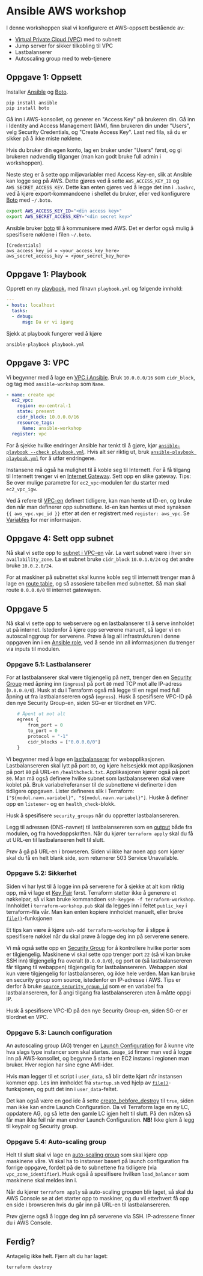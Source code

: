# Ansible AWS workshop

I denne workshoppen skal vi konfigurere et AWS-oppsett bestående
av:

- [Virtual Private Cloud (VPC)](https://aws.amazon.com/vpc/) med to subnett
- Jump server for sikker tilkobling til VPC
- Lastbalanserer
- Autoscaling group med to web-tjenere

## Oppgave 1: Oppsett

Installer [Ansible](http://ansible.com/) og [Boto](http://boto.cloudhackers.com/en/latest/boto_config_tut.html).

    pip install ansible
    pip install boto

Gå inn i AWS-konsollet, og generer en "Access Key" på brukeren din. Gå inn i
Identity and Access Management (IAM), finn brukeren din under "Users", velg
Security Credentials, og "Create Access Key". Last ned fila, så du er sikker på
å ikke miste nøklene.

Hvis du bruker din egen konto, lag en bruker under "Users" først, og gi
brukeren nødvendig tilganger (man kan godt bruke full admin i workshoppen).

Neste steg er å sette opp miljøvariabler med Access Key-en, slik at Ansible
kan logge seg på AWS.  Dette gjøres ved å sette `AWS_ACCESS_KEY_ID` og
`AWS_SECRET_ACCESS_KEY`. Dette kan enten gjøres ved å legge det inn i
`.bashrc`, ved å kjøre export-kommandoene i shellet du bruker, eller ved konfigurere
[Boto](http://boto.cloudhackers.com/en/latest/boto_config_tut.html) med `~/.boto`.

```bash
export AWS_ACCESS_KEY_ID="<din access key>"
export AWS_SECRET_ACCESS_KEY="<din secret key>"
```

Ansible bruker [boto](http://boto.cloudhackers.com/en/latest/boto_config_tut.html) til
å kommunisere med AWS. Det er derfor også mulig å spesifisere nøklene i filen `~/.boto`.

    [Credentials]
    aws_access_key_id = <your_access_key_here>
    aws_secret_access_key = <your_secret_key_here>

## Oppgave 1: Playbook

Opprett en ny [playbook.](http://docs.ansible.com/ansible/playbooks_intro.html) med filnavn `playbook.yml` og følgende innhold:

```yaml
---
- hosts: localhost
  tasks:
  - debug:
      msg: Da er vi igang
```

Sjekk at playbook fungerer ved å kjøre

```Shell
ansible-playbook playbook.yml
```

## Oppgave 3: VPC

Vi begynner med å lage en [VPC i Ansible](http://docs.ansible.com/ansible/ec2_vpc_module.html).
Bruk `10.0.0.0/16` som `cidr_block`, og tag med `ansible-workshop` som `Name`.

```yaml
- name: create vpc
  ec2_vpc:
    region: eu-central-1
    state: present
    cidr_block: 10.0.0.0/16
    resource_tags:
      Name: ansible-workshop
  register: vpc
```

For å sjekke hvilke endringer Ansible har tenkt til å gjøre, kjør [`ansible-playbook
--check playbook.yml`](http://docs.ansible.com/ansible/playbooks_checkmode.html). Hvis alt ser riktig
ut, bruk [`ansible-playbook playbook.yml`](http://docs.ansible.com/ansible/playbooks.html)
for å utfør endringene.

Instansene må også ha mulighet til å koble seg til Internett. For å få tilgang
til Internett trenger vi en [Internet
Gateway](http://docs.ansible.com/ansible/ec2_vpc_igw_module.html).
Sett opp en slike gateway. Tips: Se over mulige parametre for `ec2_vpc`-modulen før
du starter med `ec2_vpc_igw`.

Ved å refere til
[VPC-en](http://docs.ansible.com/ansible/ec2_vpc_subnet_module.html) definert
tidligere, kan man hente ut ID-en, og bruke den når man definerer opp
subnettene. Id-en kan hentes ut med synaksen `{{ aws_vpc.vpc_id }}` etter at den
er registrert med `register: aws_vpc`. Se [Variables](http://docs.ansible.com/ansible/playbooks_variables.html#registered-variables)
for mer informasjon.

## Oppgave 4: Sett opp subnet

Nå skal vi sette opp to [subnet i
VPC-en](http://docs.ansible.com/ansible/ec2_vpc_subnet_module.htm) vår.
La vært subnet være i hver sin `availability_zone`. La et
subnet bruke `cidr_block` `10.0.1.0/24` og det andre bruke `10.0.2.0/24`.

For at maskiner på subnettet skal kunne koble seg til internett trenger man å
lage en [route
table](http://docs.ansible.com/ansible/ec2_vpc_route_table_module.html), og så
assosiere tabellen med subnettet.
Så man skal route `0.0.0.0/0` til internet gatewayen.

## Oppgave 5

Nå skal vi sette opp to webservere og en lastbalanserer til å serve innholdet
ut på internet. Istedenfor å kjøre opp serverene manuelt, så lager vi en
autoscalinggroup for serverene. Prøve å lag all infrastrukturen i denne
oppgaven inn i en [Ansible role](http://docs.ansible.com/ansible/playbooks_roles.html), ved å sende inn all
informasjonen du trenger via inputs til modulen.

### Oppgave 5.1: Lastbalanserer

For at lastbalanserer skal være tilgjengelig på nett, trenger den en [Security
Group](https://www.terraform.io/docs/providers/aws/r/security_group.html) med
åpning inn (`ingress`) på port `80` med TCP mot alle IP-adress (`0.0.0.0/0`).
Husk at du i Terraform også må legge til en regel med full åpning ut fra
lastbalansereren også (`egress`). Husk å spesifisere VPC-ID på den nye Security
Group-en, siden SG-er er tilordnet en VPC.

```terraform
    # Åpent ut mot alt
    egress {
        from_port = 0
        to_port = 0
        protocol = "-1"
        cidr_blocks = ["0.0.0.0/0"]
    }
```

Vi begynner med å lage en
[lastbalanserer](https://www.terraform.io/docs/providers/aws/r/elb.html) for
webapplikasjonen. Lastbalansereren skal lytt på port `80`, og kjøre helsesjekk
mot applikasjonen på port `80` på URL-en `/healthcheck.txt`. Applikasjonen
kjører også på port `80`. Man må også definere hvilke subnet som
lastbalansereren skal være koblet på. Bruk variabelreferanser til de subnettene
vi definerte i den tidligere oppgaven.  Lister defineres slik i Terraform:
`["${modul.navn.variabel}", "${modul.navn.variabel}"]`. Huske å definer opp en
`listener`- og en `health_check`-blokk.

Husk å spesifisere `security_groups` når du oppretter lastbalansereren.

Legg til adressen (DNS-navnet) til lastbalansereren som en
[output](https://www.terraform.io/docs/configuration/outputs.html) både fra
modulen, og fra hovedoppskriften. Når du kjører `terraform apply` skal du få ut URL-en til lastbalanseren helt til slutt.

Prøv å gå på URL-en i browseren. Siden vi ikke har noen app som kjører skal du
få en helt blank side, som returnerer 503 Service Unavailable.

### Oppgave 5.2: Sikkerhet

Siden vi har lyst til å logge inn på serverene for å sjekke at alt kom riktig
opp, må vi lage et [Key
Pair](https://www.terraform.io/docs/providers/aws/r/key_pair.html) først.
Terraform støtter ikke å generere et nøkkelpar, så vi kan bruke kommandoen
`ssh-keygen -f terraform-workshop`. Innholdet i `terraform-workshop.pub` skal da
legges inn i feltet `public_key` i terraform-fila vår. Man kan enten kopiere
innholdet manuelt, eller bruke
[`file()`](https://www.terraform.io/docs/configuration/interpolation.html#element_list_index_)-funksjonen

Et tips kan være å kjøre `ssh-add terraform-workshop` for å slippe å
spesifisere nøkkel når du skal prøve å logge deg inn på serverene senere.

Vi må også sette opp en [Security
Group](https://www.terraform.io/docs/providers/aws/r/security_group.html) for å
kontrollere hvilke porter som er tilgjengelig. Maskinene vi skal sette opp
trenger port `22` (så vi kan bruke SSH inn) tilgjengelig fra overalt
(`0.0.0.0/0`), og port `80` (så lastbalansereren får tilgang til webappen)
tilgjengelig for lastbalansereren. Webappen skal kun være tilgjengelig for
lastbalanseren, og ikke hele verden.  Man kan bruke en security group som
source, istedenfor en IP-adresse i AWS. Tips er derfor å bruke
[`source_security_group_id`](https://www.terraform.io/docs/providers/aws/r/elb.html#source_security_group_id)
som er en variabel fra lastbalansereren, for å angi tilgang fra
lastbalansereren uten å måtte oppgi IP.

Husk å spesifisere VPC-ID på den nye Security Group-en, siden SG-er er
tilordnet en VPC.


### Oppgave 5.3: Launch configuration

An autoscaling group (AG) trenger en [Launch
Configuration](https://www.terraform.io/docs/providers/aws/r/launch_configuration.html)
for å kunne vite hva slags type instancer som skal startes. `image_id` finner
man ved å logge inn på AWS-konsollet, og begynne å starte en EC2 instans i
regionen man bruker. Hver region har sine egne AMI-ider.

Hvis man legger til et script i `user_data`, så blir dette kjørt når instansen
kommer opp. Les inn innholdet fra `startup.sh` ved hjelp av
[`file()`](https://www.terraform.io/docs/configuration/interpolation.html#element_list_index_)-funksjonen, og putt det inn i `user_data`-feltet.

Det kan også være en god ide å sette
[create_bebfore_destroy](https://www.terraform.io/docs/configuration/resources.html#lifecycle)
til `true`, siden man ikke kan endre Launch Configuration. Da vil Terraform
lage en ny LC, oppdatere AG, og så lette den gamle LC igjen helt til slutt. På
den måten så får man ikke feil når man endrer Launch Configuration.
**NB!** Ikke glem å legg til keypair og Security group.


### Oppgave 5.4: Auto-scaling group

Helt til slutt skal vi lage en [auto-scaling
group](https://www.terraform.io/docs/providers/aws/r/autoscaling_group.html)
som skal kjøre opp maskinene våre. Vi skal ha to instanser basert på launch
configuration fra forrige oppgave, fordelt på de to subnettene fra tidligere
(via `vpc_zone_identifier`).  Husk også å spesifisere hvilken `load_balancer`
som maskinene skal meldes inn i.

Når du kjører `terraform apply` så auto-scaling groupen blir laget, så skal du
AWS Console se at det starter opp to maskiner, og du vil etterhvert få opp en
side i browseren hvis du går inn på URL-en til lastbalansereren.

Prøv gjerne også å logge deg inn på serverene via SSH. IP-adressene finner du i
AWS Console.

## Ferdig?

Antagelig ikke helt. Fjern alt du har laget:

```bash
terraform destroy
```
